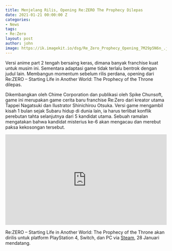 ```yaml
---
title: Menjelang Rilis, Opening Re:ZERO The Prophecy Dilepas
date: 2021-01-21 00:00:00 Z
categories:
- News
tags:
- Re:Zero
layout: post
author: john
image: https://ik.imagekit.io/dsg/Re_Zero_Prophecy_Opening_7M29p5N6n_.jpg
---
```


Versi anime part 2 tengah bersaing keras, dimana banyak franchise kuat untuk musim ini. Sementara adaptasi game tidak terlalu bentrok dengan judul lain. Membangun momentum sebelum rilis perdana, opening dari Re:ZERO – Starting Life in Another World: The Prophecy of the Throne dilepas. 

Dikembangkan oleh Chime Corporation dan publikasi oleh Spike Chunsoft, game ini merupakan game cerita baru franchise Re:Zero dari kreator utama Tappei Nagatsuki dan Ilustrator Shinichirou Otsuka. Versi game mengambil kisah 1 bulan sejak Subaru hidup di dunia lain, ia harus terlibat konflik perebutan tahta selanjutnya dari 5 kandidat utama. Sebuah ramalan mengatakan bahwa kandidat misterius ke-6 akan mengacau dan merebut paksa kekosongan tersebut.

<style>.embed-container { position: relative; padding-bottom: 56.25%; height: 0; overflow: hidden; max-width: 100%; } .embed-container iframe, .embed-container object, .embed-container embed { position: absolute; top: 0; left: 0; width: 100%; height: 100%; }</style><div class='embed-container'><iframe src='https://www.youtube.com/embed//ZvGMZx2irWU' frameborder='0' allowfullscreen></iframe></div>

Re:ZERO – Starting Life in Another World: The Prophecy of the Throne akan dirilis untuk platform PlayStation 4, Switch, dan PC via [Steam](https://store.steampowered.com/app/1277510/ReZERO_Starting_Life_in_Another_World_The_Prophecy_of_the_Throne/), 28 Januari mendatang.